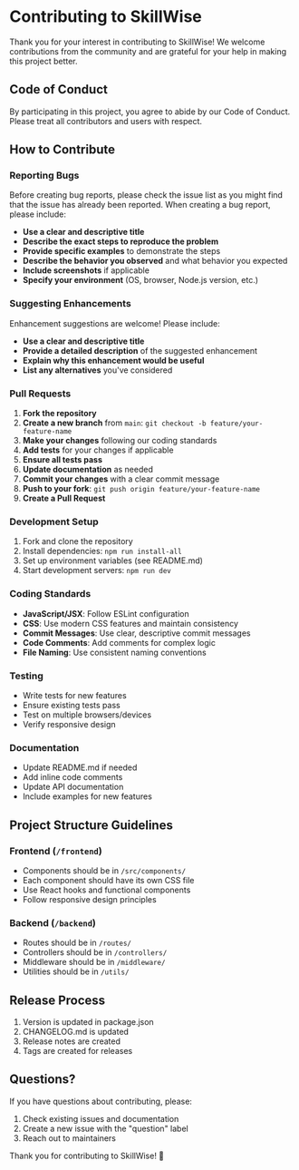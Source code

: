 # Contributing to SkillWise

Thank you for your interest in contributing to SkillWise! We welcome contributions from the community and are grateful for your help in making this project better.

## Code of Conduct

By participating in this project, you agree to abide by our Code of Conduct. Please treat all contributors and users with respect.

## How to Contribute

### Reporting Bugs

Before creating bug reports, please check the issue list as you might find that the issue has already been reported. When creating a bug report, please include:

- **Use a clear and descriptive title**
- **Describe the exact steps to reproduce the problem**
- **Provide specific examples** to demonstrate the steps
- **Describe the behavior you observed** and what behavior you expected
- **Include screenshots** if applicable
- **Specify your environment** (OS, browser, Node.js version, etc.)

### Suggesting Enhancements

Enhancement suggestions are welcome! Please include:

- **Use a clear and descriptive title**
- **Provide a detailed description** of the suggested enhancement
- **Explain why this enhancement would be useful**
- **List any alternatives** you've considered

### Pull Requests

1. **Fork the repository**
2. **Create a new branch** from `main`: `git checkout -b feature/your-feature-name`
3. **Make your changes** following our coding standards
4. **Add tests** for your changes if applicable
5. **Ensure all tests pass**
6. **Update documentation** as needed
7. **Commit your changes** with a clear commit message
8. **Push to your fork**: `git push origin feature/your-feature-name`
9. **Create a Pull Request**

### Development Setup

1. Fork and clone the repository
2. Install dependencies: `npm run install-all`
3. Set up environment variables (see README.md)
4. Start development servers: `npm run dev`

### Coding Standards

- **JavaScript/JSX**: Follow ESLint configuration
- **CSS**: Use modern CSS features and maintain consistency
- **Commit Messages**: Use clear, descriptive commit messages
- **Code Comments**: Add comments for complex logic
- **File Naming**: Use consistent naming conventions

### Testing

- Write tests for new features
- Ensure existing tests pass
- Test on multiple browsers/devices
- Verify responsive design

### Documentation

- Update README.md if needed
- Add inline code comments
- Update API documentation
- Include examples for new features

## Project Structure Guidelines

### Frontend (`/frontend`)
- Components should be in `/src/components/`
- Each component should have its own CSS file
- Use React hooks and functional components
- Follow responsive design principles

### Backend (`/backend`)
- Routes should be in `/routes/`
- Controllers should be in `/controllers/`
- Middleware should be in `/middleware/`
- Utilities should be in `/utils/`

## Release Process

1. Version is updated in package.json
2. CHANGELOG.md is updated
3. Release notes are created
4. Tags are created for releases

## Questions?

If you have questions about contributing, please:

1. Check existing issues and documentation
2. Create a new issue with the "question" label
3. Reach out to maintainers

Thank you for contributing to SkillWise! 🚀